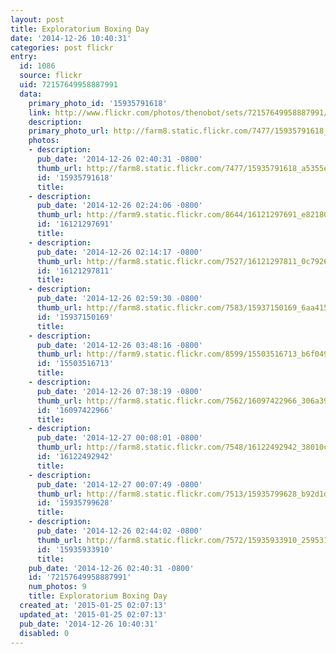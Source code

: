 ```yaml
---
layout: post
title: Exploratorium Boxing Day
date: '2014-12-26 10:40:31'
categories: post flickr
entry:
  id: 1086
  source: flickr
  uid: 72157649958887991
  data:
    primary_photo_id: '15935791618'
    link: http://www.flickr.com/photos/thenobot/sets/72157649958887991/
    description: 
    primary_photo_url: http://farm8.static.flickr.com/7477/15935791618_a5355e8bed_m.jpg
    photos:
    - description: 
      pub_date: '2014-12-26 02:40:31 -0800'
      thumb_url: http://farm8.static.flickr.com/7477/15935791618_a5355e8bed_s.jpg
      id: '15935791618'
      title: 
    - description: 
      pub_date: '2014-12-26 02:24:06 -0800'
      thumb_url: http://farm9.static.flickr.com/8644/16121297691_e821803706_s.jpg
      id: '16121297691'
      title: 
    - description: 
      pub_date: '2014-12-26 02:14:17 -0800'
      thumb_url: http://farm8.static.flickr.com/7527/16121297811_0c79265f66_s.jpg
      id: '16121297811'
      title: 
    - description: 
      pub_date: '2014-12-26 02:59:30 -0800'
      thumb_url: http://farm8.static.flickr.com/7583/15937150169_6aa4152f28_s.jpg
      id: '15937150169'
      title: 
    - description: 
      pub_date: '2014-12-26 03:48:16 -0800'
      thumb_url: http://farm9.static.flickr.com/8599/15503516713_b6f04941a0_s.jpg
      id: '15503516713'
      title: 
    - description: 
      pub_date: '2014-12-26 07:38:19 -0800'
      thumb_url: http://farm8.static.flickr.com/7562/16097422966_306a39a22e_s.jpg
      id: '16097422966'
      title: 
    - description: 
      pub_date: '2014-12-27 00:08:01 -0800'
      thumb_url: http://farm8.static.flickr.com/7548/16122492942_38010c635b_s.jpg
      id: '16122492942'
      title: 
    - description: 
      pub_date: '2014-12-27 00:07:49 -0800'
      thumb_url: http://farm8.static.flickr.com/7513/15935799628_b92d1d6b62_s.jpg
      id: '15935799628'
      title: 
    - description: 
      pub_date: '2014-12-26 02:44:02 -0800'
      thumb_url: http://farm8.static.flickr.com/7572/15935933910_2595311fff_s.jpg
      id: '15935933910'
      title: 
    pub_date: '2014-12-26 02:40:31 -0800'
    id: '72157649958887991'
    num_photos: 9
    title: Exploratorium Boxing Day
  created_at: '2015-01-25 02:07:13'
  updated_at: '2015-01-25 02:07:13'
  pub_date: '2014-12-26 10:40:31'
  disabled: 0
---
```


